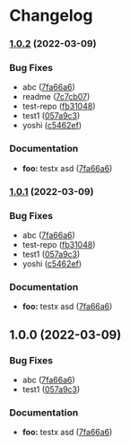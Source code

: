 # Changelog

### [1.0.2](https://github.com/mdvorak/test-repo/compare/test-repo-v1.0.2-SNAPSHOT...test-repo-v1.0.2) (2022-03-09)


### Bug Fixes

* abc ([7fa66a6](https://github.com/mdvorak/test-repo/commit/7fa66a6b3c4cad978a959228c0a0f45ff5d7918f))
* readme ([7c7cb07](https://github.com/mdvorak/test-repo/commit/7c7cb07c49530eac5e4f4c82aca6adedbdf09cd6))
* test-repo ([fb31048](https://github.com/mdvorak/test-repo/commit/fb31048fadc4f33a1e4ab8328bbaf07ac78ee77b))
* test1 ([057a9c3](https://github.com/mdvorak/test-repo/commit/057a9c3e63e638e1e88eab0973feff6f94d94d5f))
* yoshi ([c5462ef](https://github.com/mdvorak/test-repo/commit/c5462efd43ce967ba8574e231f3001656717d15e))


### Documentation

* **foo:** testx asd ([7fa66a6](https://github.com/mdvorak/test-repo/commit/7fa66a6b3c4cad978a959228c0a0f45ff5d7918f))

### [1.0.1](https://github.com/mdvorak/test-repo/compare/test-repo-v1.0.1-SNAPSHOT...test-repo-v1.0.1) (2022-03-09)


### Bug Fixes

* abc ([7fa66a6](https://github.com/mdvorak/test-repo/commit/7fa66a6b3c4cad978a959228c0a0f45ff5d7918f))
* test-repo ([fb31048](https://github.com/mdvorak/test-repo/commit/fb31048fadc4f33a1e4ab8328bbaf07ac78ee77b))
* test1 ([057a9c3](https://github.com/mdvorak/test-repo/commit/057a9c3e63e638e1e88eab0973feff6f94d94d5f))
* yoshi ([c5462ef](https://github.com/mdvorak/test-repo/commit/c5462efd43ce967ba8574e231f3001656717d15e))


### Documentation

* **foo:** testx asd ([7fa66a6](https://github.com/mdvorak/test-repo/commit/7fa66a6b3c4cad978a959228c0a0f45ff5d7918f))

## 1.0.0 (2022-03-09)


### Bug Fixes

* abc ([7fa66a6](https://github.com/mdvorak/test-repo/commit/7fa66a6b3c4cad978a959228c0a0f45ff5d7918f))
* test1 ([057a9c3](https://github.com/mdvorak/test-repo/commit/057a9c3e63e638e1e88eab0973feff6f94d94d5f))


### Documentation

* **foo:** testx asd ([7fa66a6](https://github.com/mdvorak/test-repo/commit/7fa66a6b3c4cad978a959228c0a0f45ff5d7918f))
